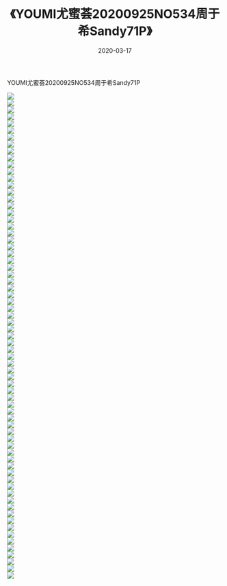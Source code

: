 ﻿---
layout: post
title:  《YOUMI尤蜜荟20200925NO534周于希Sandy71P》
date:   2020-03-17
img: http://img.660000.xyz/Sharelink/性感/2020/YOUMI尤蜜荟20200925NO534周于希Sandy71P/000.jpg
categories: [美女, 清纯, 唯美]
---

YOUMI尤蜜荟20200925NO534周于希Sandy71P

  ![](http://img.660000.xyz/Sharelink/性感/2020/YOUMI尤蜜荟20200925NO534周于希Sandy71P/001.jpg) <br> ![](http://img.660000.xyz/Sharelink/性感/2020/YOUMI尤蜜荟20200925NO534周于希Sandy71P/002.jpg) <br> ![](http://img.660000.xyz/Sharelink/性感/2020/YOUMI尤蜜荟20200925NO534周于希Sandy71P/003.jpg) <br> ![](http://img.660000.xyz/Sharelink/性感/2020/YOUMI尤蜜荟20200925NO534周于希Sandy71P/004.jpg) <br> ![](http://img.660000.xyz/Sharelink/性感/2020/YOUMI尤蜜荟20200925NO534周于希Sandy71P/005.jpg) <br> ![](http://img.660000.xyz/Sharelink/性感/2020/YOUMI尤蜜荟20200925NO534周于希Sandy71P/006.jpg) <br> ![](http://img.660000.xyz/Sharelink/性感/2020/YOUMI尤蜜荟20200925NO534周于希Sandy71P/007.jpg) <br> ![](http://img.660000.xyz/Sharelink/性感/2020/YOUMI尤蜜荟20200925NO534周于希Sandy71P/008.jpg) <br> ![](http://img.660000.xyz/Sharelink/性感/2020/YOUMI尤蜜荟20200925NO534周于希Sandy71P/009.jpg) <br> ![](http://img.660000.xyz/Sharelink/性感/2020/YOUMI尤蜜荟20200925NO534周于希Sandy71P/010.jpg) <br> ![](http://img.660000.xyz/Sharelink/性感/2020/YOUMI尤蜜荟20200925NO534周于希Sandy71P/011.jpg) <br> ![](http://img.660000.xyz/Sharelink/性感/2020/YOUMI尤蜜荟20200925NO534周于希Sandy71P/012.jpg) <br> ![](http://img.660000.xyz/Sharelink/性感/2020/YOUMI尤蜜荟20200925NO534周于希Sandy71P/013.jpg) <br> ![](http://img.660000.xyz/Sharelink/性感/2020/YOUMI尤蜜荟20200925NO534周于希Sandy71P/014.jpg) <br> ![](http://img.660000.xyz/Sharelink/性感/2020/YOUMI尤蜜荟20200925NO534周于希Sandy71P/015.jpg) <br> ![](http://img.660000.xyz/Sharelink/性感/2020/YOUMI尤蜜荟20200925NO534周于希Sandy71P/016.jpg) <br> ![](http://img.660000.xyz/Sharelink/性感/2020/YOUMI尤蜜荟20200925NO534周于希Sandy71P/017.jpg) <br> ![](http://img.660000.xyz/Sharelink/性感/2020/YOUMI尤蜜荟20200925NO534周于希Sandy71P/018.jpg) <br> ![](http://img.660000.xyz/Sharelink/性感/2020/YOUMI尤蜜荟20200925NO534周于希Sandy71P/019.jpg) <br> ![](http://img.660000.xyz/Sharelink/性感/2020/YOUMI尤蜜荟20200925NO534周于希Sandy71P/020.jpg) <br> ![](http://img.660000.xyz/Sharelink/性感/2020/YOUMI尤蜜荟20200925NO534周于希Sandy71P/021.jpg) <br> ![](http://img.660000.xyz/Sharelink/性感/2020/YOUMI尤蜜荟20200925NO534周于希Sandy71P/022.jpg) <br> ![](http://img.660000.xyz/Sharelink/性感/2020/YOUMI尤蜜荟20200925NO534周于希Sandy71P/023.jpg) <br> ![](http://img.660000.xyz/Sharelink/性感/2020/YOUMI尤蜜荟20200925NO534周于希Sandy71P/024.jpg) <br> ![](http://img.660000.xyz/Sharelink/性感/2020/YOUMI尤蜜荟20200925NO534周于希Sandy71P/025.jpg) <br> ![](http://img.660000.xyz/Sharelink/性感/2020/YOUMI尤蜜荟20200925NO534周于希Sandy71P/026.jpg) <br> ![](http://img.660000.xyz/Sharelink/性感/2020/YOUMI尤蜜荟20200925NO534周于希Sandy71P/027.jpg) <br> ![](http://img.660000.xyz/Sharelink/性感/2020/YOUMI尤蜜荟20200925NO534周于希Sandy71P/028.jpg) <br> ![](http://img.660000.xyz/Sharelink/性感/2020/YOUMI尤蜜荟20200925NO534周于希Sandy71P/029.jpg) <br> ![](http://img.660000.xyz/Sharelink/性感/2020/YOUMI尤蜜荟20200925NO534周于希Sandy71P/030.jpg) <br> ![](http://img.660000.xyz/Sharelink/性感/2020/YOUMI尤蜜荟20200925NO534周于希Sandy71P/031.jpg) <br> ![](http://img.660000.xyz/Sharelink/性感/2020/YOUMI尤蜜荟20200925NO534周于希Sandy71P/032.jpg) <br> ![](http://img.660000.xyz/Sharelink/性感/2020/YOUMI尤蜜荟20200925NO534周于希Sandy71P/033.jpg) <br> ![](http://img.660000.xyz/Sharelink/性感/2020/YOUMI尤蜜荟20200925NO534周于希Sandy71P/034.jpg) <br> ![](http://img.660000.xyz/Sharelink/性感/2020/YOUMI尤蜜荟20200925NO534周于希Sandy71P/035.jpg) <br> ![](http://img.660000.xyz/Sharelink/性感/2020/YOUMI尤蜜荟20200925NO534周于希Sandy71P/036.jpg) <br> ![](http://img.660000.xyz/Sharelink/性感/2020/YOUMI尤蜜荟20200925NO534周于希Sandy71P/037.jpg) <br> ![](http://img.660000.xyz/Sharelink/性感/2020/YOUMI尤蜜荟20200925NO534周于希Sandy71P/038.jpg) <br> ![](http://img.660000.xyz/Sharelink/性感/2020/YOUMI尤蜜荟20200925NO534周于希Sandy71P/039.jpg) <br> ![](http://img.660000.xyz/Sharelink/性感/2020/YOUMI尤蜜荟20200925NO534周于希Sandy71P/040.jpg) <br> ![](http://img.660000.xyz/Sharelink/性感/2020/YOUMI尤蜜荟20200925NO534周于希Sandy71P/041.jpg) <br> ![](http://img.660000.xyz/Sharelink/性感/2020/YOUMI尤蜜荟20200925NO534周于希Sandy71P/042.jpg) <br> ![](http://img.660000.xyz/Sharelink/性感/2020/YOUMI尤蜜荟20200925NO534周于希Sandy71P/043.jpg) <br> ![](http://img.660000.xyz/Sharelink/性感/2020/YOUMI尤蜜荟20200925NO534周于希Sandy71P/044.jpg) <br> ![](http://img.660000.xyz/Sharelink/性感/2020/YOUMI尤蜜荟20200925NO534周于希Sandy71P/045.jpg) <br> ![](http://img.660000.xyz/Sharelink/性感/2020/YOUMI尤蜜荟20200925NO534周于希Sandy71P/046.jpg) <br> ![](http://img.660000.xyz/Sharelink/性感/2020/YOUMI尤蜜荟20200925NO534周于希Sandy71P/047.jpg) <br> ![](http://img.660000.xyz/Sharelink/性感/2020/YOUMI尤蜜荟20200925NO534周于希Sandy71P/048.jpg) <br> ![](http://img.660000.xyz/Sharelink/性感/2020/YOUMI尤蜜荟20200925NO534周于希Sandy71P/049.jpg) <br> ![](http://img.660000.xyz/Sharelink/性感/2020/YOUMI尤蜜荟20200925NO534周于希Sandy71P/050.jpg) <br> ![](http://img.660000.xyz/Sharelink/性感/2020/YOUMI尤蜜荟20200925NO534周于希Sandy71P/051.jpg) <br> ![](http://img.660000.xyz/Sharelink/性感/2020/YOUMI尤蜜荟20200925NO534周于希Sandy71P/052.jpg) <br> ![](http://img.660000.xyz/Sharelink/性感/2020/YOUMI尤蜜荟20200925NO534周于希Sandy71P/053.jpg) <br> ![](http://img.660000.xyz/Sharelink/性感/2020/YOUMI尤蜜荟20200925NO534周于希Sandy71P/054.jpg) <br> ![](http://img.660000.xyz/Sharelink/性感/2020/YOUMI尤蜜荟20200925NO534周于希Sandy71P/055.jpg) <br> ![](http://img.660000.xyz/Sharelink/性感/2020/YOUMI尤蜜荟20200925NO534周于希Sandy71P/056.jpg) <br> ![](http://img.660000.xyz/Sharelink/性感/2020/YOUMI尤蜜荟20200925NO534周于希Sandy71P/057.jpg) <br> ![](http://img.660000.xyz/Sharelink/性感/2020/YOUMI尤蜜荟20200925NO534周于希Sandy71P/058.jpg) <br> ![](http://img.660000.xyz/Sharelink/性感/2020/YOUMI尤蜜荟20200925NO534周于希Sandy71P/059.jpg) <br> ![](http://img.660000.xyz/Sharelink/性感/2020/YOUMI尤蜜荟20200925NO534周于希Sandy71P/060.jpg) <br> ![](http://img.660000.xyz/Sharelink/性感/2020/YOUMI尤蜜荟20200925NO534周于希Sandy71P/061.jpg) <br> ![](http://img.660000.xyz/Sharelink/性感/2020/YOUMI尤蜜荟20200925NO534周于希Sandy71P/062.jpg) <br> ![](http://img.660000.xyz/Sharelink/性感/2020/YOUMI尤蜜荟20200925NO534周于希Sandy71P/063.jpg) <br> ![](http://img.660000.xyz/Sharelink/性感/2020/YOUMI尤蜜荟20200925NO534周于希Sandy71P/064.jpg) <br> ![](http://img.660000.xyz/Sharelink/性感/2020/YOUMI尤蜜荟20200925NO534周于希Sandy71P/065.jpg) <br> ![](http://img.660000.xyz/Sharelink/性感/2020/YOUMI尤蜜荟20200925NO534周于希Sandy71P/066.jpg) <br> ![](http://img.660000.xyz/Sharelink/性感/2020/YOUMI尤蜜荟20200925NO534周于希Sandy71P/067.jpg) <br> ![](http://img.660000.xyz/Sharelink/性感/2020/YOUMI尤蜜荟20200925NO534周于希Sandy71P/068.jpg) <br> ![](http://img.660000.xyz/Sharelink/性感/2020/YOUMI尤蜜荟20200925NO534周于希Sandy71P/069.jpg) <br> ![](http://img.660000.xyz/Sharelink/性感/2020/YOUMI尤蜜荟20200925NO534周于希Sandy71P/070.jpg) <br> ![](http://img.660000.xyz/Sharelink/性感/2020/YOUMI尤蜜荟20200925NO534周于希Sandy71P/071.jpg) <br>